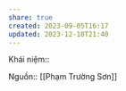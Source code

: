 ```yaml
---
share: true
created: 2023-09-05T16:17
updated: 2023-12-10T21:40
---
```

Khái niệm:: 

Nguồn:: [[Phạm Trường Sơn]]